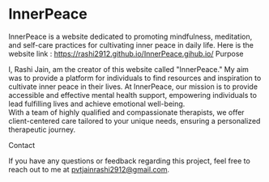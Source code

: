 # InnerPeace
InnerPeace is a website dedicated to promoting mindfulness, meditation, and self-care practices for cultivating inner peace in daily life.
Here is the website link : https://rashi2912.github.io/InnerPeace.gihub.io/
Purpose

I, Rashi Jain, am the creator of this website called "InnerPeace." My aim was to provide a platform for individuals to find resources and inspiration to cultivate inner peace in their lives. At InnerPeace, our mission is to provide accessible and effective mental health support, empowering individuals to lead fulfilling lives and achieve emotional well-being.<br>With a team of highly qualified and compassionate therapists, we offer client-centered care tailored to your unique needs, ensuring a personalized therapeutic journey. 

Contact

If you have any questions or feedback regarding this project, feel free to reach out to me at pvtjainrashi2912@gmail.com.
